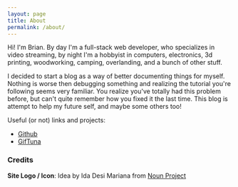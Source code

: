 ```yaml
---
layout: page
title: About
permalink: /about/
---
```


Hi! I'm Brian. By day I'm a full-stack web developer, who specializes in video streaming, by night I'm a hobbyist in computers, electronics, 3d printing, woodworking, camping, overlanding, and a bunch of other stuff.

I decided to start a blog as a way of better documenting things for myself. Nothing is worse then debugging something and realizing the tutorial you're following seems very familiar. You realize you've totally had this problem before, but can't quite remember how you fixed it the last time. This blog is attempt to help my future self, and maybe some others too!

Useful (or not) links and projects:
- [Github](https://github.com/dudewheresmycode)
- [GifTuna](http://giftuna.io)

### Credits

**Site Logo / Icon**: Idea by Ida Desi Mariana from <a href="https://thenounproject.com/browse/icons/term/idea/" target="_blank" title="Idea Icons">Noun Project</a>